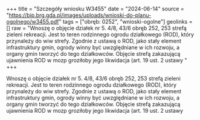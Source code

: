 +++
title = "Szczegóły wniosku W3455"
date = "2024-06-14"
source = "https://bip.brg.gda.pl/images/uploads/wnioski-do-planu-ogolnego/w3455.pdf"
tags = ["obręb: 0252", "wnioski-ogolne"]
geolinks = []
raw = "Wnoszę o objęcie działek nr 5. 4/8, 43/6 obręb 252, 253 strefą zieleni  rekreacji. Jest to teren rodzinnego ogrodu działkowego (ROD), który przynależy do wiw strefy. Zgodnie z ustawą o ROD, jako stały element infrastruktury gmin, ogrody winny być uwzględniane w ich rozwoju, a organy gmin tworzyć do tego działkowców. Objęcie strefą zakazującą ujawnienia ROD w mozp groziłoby jego likwidacja (art. 19 ust. 2 ustawy "
+++

Wnoszę o objęcie działek nr 5. 4/8, 43/6 obręb 252, 253 strefą zieleni  rekreacji. Jest to teren
rodzinnego ogrodu działkowego (ROD), który przynależy do wiw strefy. Zgodnie z ustawą o ROD, jako stały
element infrastruktury gmin, ogrody winny być uwzględniane w ich rozwoju, a organy gmin tworzyć do tego
działkowców. Objęcie strefą zakazującą ujawnienia ROD w mozp groziłoby jego likwidacja (art. 19 ust. 2 ustawy



